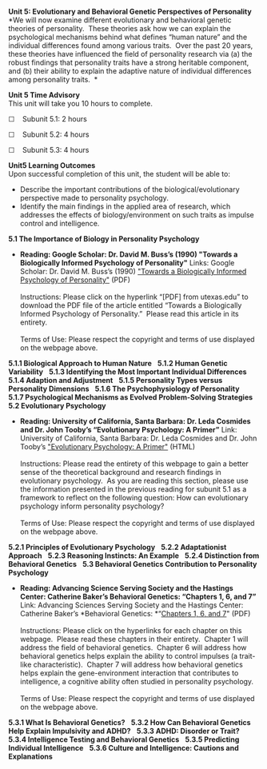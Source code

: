 **Unit 5: Evolutionary and Behavioral Genetic Perspectives of
Personality** <span id="5"></span> 
*We will now examine different evolutionary and behavioral genetic
theories of personality.  These theories ask how we can explain the
psychological mechanisms behind what defines “human nature” and the
individual differences found among various traits.  Over the past 20
years, these theories have influenced the field of personality research
via (a) the robust findings that personality traits have a strong
heritable component, and (b) their ability to explain the adaptive
nature of individual differences among personality traits.  *

**Unit 5 Time Advisory**  
This unit will take you 10 hours to complete.

☐    Subunit 5.1: 2 hours

☐    Subunit 5.2: 4 hours

☐    Subunit 5.3: 4 hours

**Unit5 Learning Outcomes**  
Upon successful completion of this unit, the student will be able to:  
  
-   Describe the important contributions of the biological/evolutionary
    perspective made to personality psychology.
-   Identify the main findings in the applied area of research, which
    addresses the effects of biology/environment on such traits as
    impulse control and intelligence.

**5.1 The Importance of Biology in Personality Psychology** <span
id="5.1"></span> 
-   **Reading: Google Scholar: Dr. David M. Buss’s (1990) "Towards a
    Biologically Informed Psychology of Personality"**
    Links: Google Scholar: Dr. David M. Buss’s (1990) ["Towards a
    Biologically Informed Psychology of
    Personality"](http://scholar.google.com/scholar?hl=en&q=buss+1990,+biological+foundations+of+personality&btnG=Search&as_sdt=20000&as_ylo=&as_vis=0) (PDF)  
                  
     Instructions: Please click on the hyperlink “[PDF] from utexas.edu”
    to download the PDF file of the article entitled “Towards a
    Biologically Informed Psychology of Personality.”  Please read this
    article in its entirety.   
        
     Terms of Use: Please respect the copyright and terms of use
    displayed on the webpage above. 

**5.1.1 Biological Approach to Human Nature** <span id="5.1.1"></span> 
**5.1.2 Human Genetic Variability** <span id="5.1.2"></span> 
**5.1.3 Identifying the Most Important Individual Differences** <span
id="5.1.3"></span> 
**5.1.4 Adaption and Adjustment** <span id="5.1.4"></span> 
**5.1.5 Personality Types versus Personality Dimensions** <span
id="5.1.5"></span> 
**5.1.6 The Psychophysiology of Personality** <span id="5.1.6"></span> 
**5.1.7 Psychological Mechanisms as Evolved Problem-Solving Strategies**
<span id="5.1.7"></span> 
**5.2 Evolutionary Psychology** <span id="5.2"></span> 
-   **Reading: University of California, Santa Barbara: Dr. Leda
    Cosmides and Dr. John Tooby’s “Evolutionary Psychology: A Primer”**
    Link: University of California, Santa Barbara: Dr. Leda Cosmides and
    Dr. John Tooby’s ["Evolutionary Psychology: A
    Primer"](http://www.psych.ucsb.edu/research/cep/primer.html)
    (HTML)  
                  
     Instructions: Please read the entirety of this webpage to gain a
    better sense of the theoretical background and research findings in
    evolutionary psychology.  As you are reading this section, please
    use the information presented in the previous reading for subunit
    5.1 as a framework to reflect on the following question: How can
    evolutionary psychology inform personality psychology?  
                  
     Terms of Use: Please respect the copyright and terms of use
    displayed on the webpage above. 

**5.2.1 Principles of Evolutionary Psychology** <span
id="5.2.1"></span> 
**5.2.2 Adaptationist Approach** <span id="5.2.2"></span> 
**5.2.3 Reasoning Instincts: An Example** <span id="5.2.3"></span> 
**5.2.4 Distinction from Behavioral Genetics** <span id="5.2.4"></span> 
**5.3 Behavioral Genetics Contribution to Personality Psychology** <span
id="5.3"></span> 
-   **Reading: Advancing Science Serving Society and the Hastings
    Center: Catherine Baker’s Behavioral Genetics: “Chapters 1, 6, and
    7”**
    Link: Advancing Sciences Serving Society and the Hastings Center:
    Catherine Baker’s *Behavioral Genetics: *“[Chapters 1, 6, and
    7](http://www.saylor.org/site/wp-content/uploads/2012/08/PSYCH101Sec2.pdf)"
    (PDF)  
        
     Instructions: Please click on the hyperlinks for each chapter on
    this webpage.  Please read these chapters in their entirety. 
    Chapter 1 will address the field of behavioral genetics.  Chapter 6
    will address how behavioral genetics helps explain the ability to
    control impulses (a trait-like characteristic).  Chapter 7 will
    address how behavioral genetics helps explain the gene-environment
    interaction that contributes to intelligence, a cognitive ability
    often studied in personality psychology.  
        
     Terms of Use: Please respect the copyright and terms of use
    displayed on the webpage above.

**5.3.1 What Is Behavioral Genetics?** <span id="5.3.1"></span> 
**5.3.2 How Can Behavioral Genetics Help Explain Impulsivity and ADHD?**
<span id="5.3.2"></span> 
**5.3.3 ADHD: Disorder or Trait?** <span id="5.3.3"></span> 
**5.3.4 Intelligence Testing and Behavioral Genetics** <span
id="5.3.4"></span> 
**5.3.5 Predicting Individual Intelligence** <span id="5.3.5"></span> 
**5.3.6 Culture and Intelligence: Cautions and Explanations** <span
id="5.3.6"></span> 
